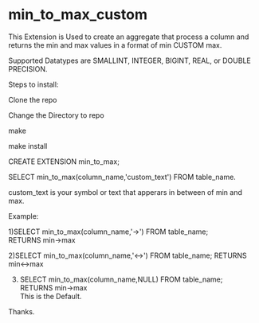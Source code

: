 # min_to_max_custom

This Extension is Used to create an aggregate that process a column and returns the min and max values in a format of min CUSTOM max.

Supported Datatypes are SMALLINT, INTEGER, BIGINT, REAL, or DOUBLE PRECISION.

Steps to install:

Clone the repo

Change the Directory to repo

make

make install

CREATE EXTENSION min_to_max;

SELECT min_to_max(column_name,'custom_text') FROM table_name.

custom_text is your symbol or text that apperars in between of min and max.

Example:

1)SELECT min_to_max(column_name,'->') FROM table_name;        
        RETURNS min->max 

2)SELECT min_to_max(column_name,'<->') FROM table_name;
        RETURNS min<->max

3) SELECT min_to_max(column_name,NULL) FROM table_name;        
        RETURNS min->max    
        This is the Default.

Thanks.
